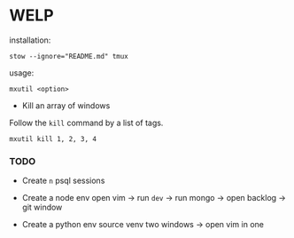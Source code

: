 # WELP

installation:

```
stow --ignore="README.md" tmux
```

usage:

```
mxutil <option>
```

- Kill an array of windows

Follow the `kill` command by a list of tags.

```
mxutil kill 1, 2, 3, 4
```

### TODO

- Create `n` psql sessions

- Create a node env
  open vim -> run `dev` -> run mongo -> open backlog -> git window

- Create a python env
  source venv two windows -> open vim in one
